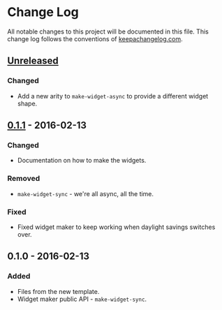 # Change Log
All notable changes to this project will be documented in this file. This change log follows the conventions of [keepachangelog.com](http://keepachangelog.com/).

## [Unreleased][unreleased]
### Changed
- Add a new arity to `make-widget-async` to provide a different widget shape.

## [0.1.1] - 2016-02-13
### Changed
- Documentation on how to make the widgets.

### Removed
- `make-widget-sync` - we're all async, all the time.

### Fixed
- Fixed widget maker to keep working when daylight savings switches over.

## 0.1.0 - 2016-02-13
### Added
- Files from the new template.
- Widget maker public API - `make-widget-sync`.

[unreleased]: https://github.com/your-name/algorithms-in-clojure/compare/0.1.1...HEAD
[0.1.1]: https://github.com/your-name/algorithms-in-clojure/compare/0.1.0...0.1.1
